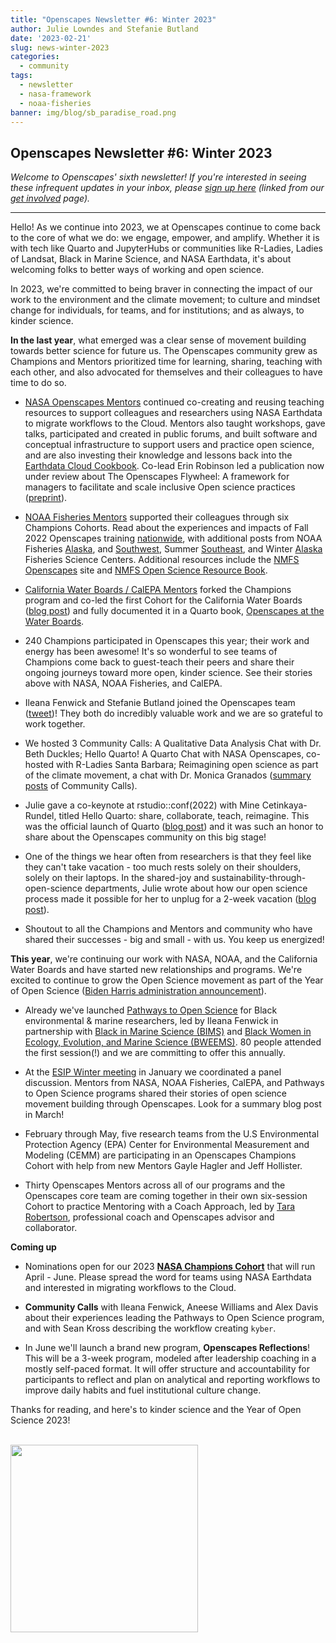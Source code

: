 ```yaml
---
title: "Openscapes Newsletter #6: Winter 2023"
author: Julie Lowndes and Stefanie Butland
date: '2023-02-21'
slug: news-winter-2023
categories:
  - community
tags:
  - newsletter
  - nasa-framework
  - noaa-fisheries
banner: img/blog/sb_paradise_road.png
---
```


## **Openscapes Newsletter #6: Winter 2023**

*Welcome to Openscapes' sixth newsletter! If you're interested in seeing these infrequent updates in your inbox, please [sign up here](https://docs.google.com/forms/d/e/1FAIpQLSdgVXRp3V-w94GPWkR31RUfyBl37EphdQSlCOcnyeNlf8OLWw/viewform) (linked from our [get involved](https://openscapes.org/contact) page).*

------------------------------------------------------------------------

Hello! As we continue into 2023, we at Openscapes continue to come back to the core of what we do: we engage, empower, and amplify. Whether it is with tech like Quarto and JupyterHubs or communities like R-Ladies, Ladies of Landsat, Black in Marine Science, and NASA Earthdata, it's about welcoming folks to better ways of working and open science.

In 2023, we're committed to being braver in connecting the impact of our work to the environment and the climate movement; to culture and mindset change for individuals, for teams, and for institutions; and as always, to kinder science.

**In the last year**, what emerged was a clear sense of movement building towards better science for future us. The Openscapes community grew as Champions and Mentors prioritized time for learning, sharing, teaching with each other, and also advocated for themselves and their colleagues to have time to do so.

-   [NASA Openscapes Mentors](https://nasa-openscapes.github.io/mentors.html) continued co-creating and reusing teaching resources to support colleagues and researchers using NASA Earthdata to migrate workflows to the Cloud. Mentors also taught workshops, gave talks, participated and created in public forums, and built software and conceptual infrastructure to support users and practice open science, and are also investing their knowledge and lessons back into the [Earthdata Cloud Cookbook](https://nasa-openscapes.github.io/earthdata-cloud-cookbook/). Co-lead Erin Robinson led a publication now under review about The Openscapes Flywheel: A framework for managers to facilitate and scale inclusive Open science practices ([preprint](https://eartharxiv.org/repository/view/4560/)).  

-   [NOAA Fisheries Mentors](https://nmfs-openscapes.github.io/mentors.html) supported their colleagues through six Champions Cohorts. Read about the experiences and impacts of Fall 2022 Openscapes training [nationwide](https://openscapes.org/blog/2023/01/24/2022-noaa-nmfs-fall/), with additional posts from NOAA Fisheries [Alaska](https://openscapes.org/blog/2023/02/16/2022-noaa-afsc-fall/), and [Southwest](https://openscapes.org/blog/2022/12/09/case-study-swfsc-sael/), Summer [Southeast](https://openscapes.org/blog/2022/09/30/2022-sefsc-summer/), and Winter [Alaska](https://openscapes.org/blog/2022/04/07/afsc-supportive-forum/) Fisheries Science Centers. Additional resources include the [NMFS Openscapes](https://nmfs-openscapes.github.io/) site and [NMFS Open Science Resource Book](https://nmfs-opensci.github.io/ResourceBook/).

-   [California Water Boards / CalEPA Mentors](https://cawaterboarddatacenter.github.io/swrcb-openscapes/contact.html) forked the Champions program and co-led the first Cohort for the California Water Boards ([blog post](https://www.openscapes.org/blog/2022/12/02/swrcb-2022/)) and fully documented it in a Quarto book, [Openscapes at the Water Boards](https://cawaterboarddatacenter.github.io/swrcb-openscapes/).

-   240 Champions participated in Openscapes this year; their work and energy has been awesome! It's so wonderful to see teams of Champions come back to guest-teach their peers and share their ongoing journeys toward more open, kinder science. See their stories above with NASA, NOAA Fisheries, and CalEPA.

-   Ileana Fenwick and Stefanie Butland joined the Openscapes team ([tweet](https://twitter.com/openscapes/status/1534951248369025031))! They both do incredibly valuable work and we are so grateful to work together.

-   We hosted 3 Community Calls: A Qualitative Data Analysis Chat with Dr. Beth Duckles; Hello Quarto! A Quarto Chat with NASA Openscapes, co-hosted with R-Ladies Santa Barbara; Reimagining open science as part of the climate movement, a chat with Dr. Monica Granados ([summary posts](https://www.openscapes.org/tags/community-call/) of Community Calls).

-   Julie gave a co-keynote at rstudio::conf(2022) with Mine Cetinkaya-Rundel, titled Hello Quarto: share, collaborate, teach, reimagine. This was the official launch of Quarto ([blog post](https://www.openscapes.org/blog/2022/08/10/quarto-keynote/)) and it was such an honor to share about the Openscapes community on this big stage!

-   One of the things we hear often from researchers is that they feel like they can't take vacation - too much rests solely on their shoulders, solely on their laptops. In the shared-joy and sustainability-through-open-science departments, Julie wrote about how our open science process made it possible for her to unplug for a 2-week vacation ([blog post](https://www.openscapes.org/blog/2022/11/03/vacationing-with-open-science/)).

-   Shoutout to all the Champions and Mentors and community who have shared their successes - big and small - with us. You keep us energized!

**This year**, we're continuing our work with NASA, NOAA, and the California Water Boards and have started new relationships and programs. We're excited to continue to grow the Open Science movement as part of the Year of Open Science ([Biden Harris administration announcement](https://www.whitehouse.gov/ostp/news-updates/2023/01/11/fact-sheet-biden-harris-administration-announces-new-actions-to-advance-open-and-equitable-research/)).

-   Already we've launched [Pathways to Open Science](https://openscapes.github.io/pathways-to-open-science/) for Black environmental & marine researchers, led by Ileana Fenwick in partnership with [Black in Marine Science (BIMS)](https://www.blackinmarinescience.org/) and [Black Women in Ecology, Evolution, and Marine Science (BWEEMS)](https://www.bweems.org/). 80 people attended the first session(!) and we are committing to offer this annually.

-   At the [ESIP Winter meeting](https://2023januaryesipmeeting.sched.com/event/1EwXx) in January we coordinated a panel discussion. Mentors from NASA, NOAA Fisheries, CalEPA, and Pathways to Open Science programs shared their stories of open science movement building through Openscapes. Look for a summary blog post in March!

-   February through May, five research teams from the U.S Environmental Protection Agency (EPA) Center for Environmental Measurement and Modeling (CEMM) are participating in an Openscapes Champions Cohort with help from new Mentors Gayle Hagler and Jeff Hollister.

-   Thirty Openscapes Mentors across all of our programs and the Openscapes core team are coming together in their own six-session Cohort to practice Mentoring with a Coach Approach, led by [Tara Robertson](https://tararobertson.ca/), professional coach and Openscapes advisor and collaborator.

**Coming up**

-   Nominations open for our 2023 [**NASA Champions Cohort**](https://nasa-openscapes.github.io/champions) that will run April - June. Please spread the word for teams using NASA Earthdata and interested in migrating workflows to the Cloud.

- **Community Calls** with Ileana Fenwick, Aneese Williams and Alex Davis about their experiences leading the Pathways to Open Science program, and with Sean Kross describing the workflow creating `kyber`.

-   In June we'll launch a brand new program, **Openscapes Reflections**! This will be a 3-week program, modeled after leadership coaching in a mostly self-paced format. It will offer structure and accountability for participants to reflect and plan on analytical and reporting workflows to improve daily habits and fuel institutional culture change.

Thanks for reading, and here's to kinder science and the Year of Open Science 2023!

<br> <img src="/img/blog/sb_paradise_road.png" width="300px"> <br>

